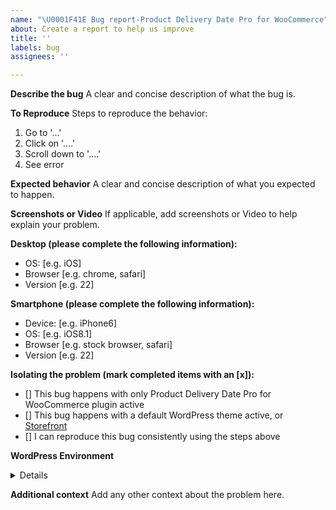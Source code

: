 ```yaml
---
name: "\U0001F41E Bug report-Product Delivery Date Pro for WooCommerce"
about: Create a report to help us improve
title: ''
labels: bug
assignees: ''

---
```


**Describe the bug**
A clear and concise description of what the bug is.

**To Reproduce**
Steps to reproduce the behavior:
1. Go to '...'
2. Click on '....'
3. Scroll down to '....'
4. See error

**Expected behavior**
A clear and concise description of what you expected to happen.

**Screenshots or Video**
If applicable, add screenshots or Video to help explain your problem.

**Desktop (please complete the following information):**
 - OS: [e.g. iOS]
 - Browser [e.g. chrome, safari]
 - Version [e.g. 22]

**Smartphone (please complete the following information):**
 - Device: [e.g. iPhone6]
 - OS: [e.g. iOS8.1]
 - Browser [e.g. stock browser, safari]
 - Version [e.g. 22]

**Isolating the problem (mark completed items with an [x]):**
- [] This bug happens with only Product Delivery Date Pro for WooCommerce plugin active
- [] This bug happens with a default WordPress theme active, or [Storefront](https://woocommerce.com/storefront/)
- [] I can reproduce this bug consistently using the steps above

**WordPress Environment**
<details>
```
Copy and paste the system status report from ** WooCommerce >System Status** in WordPress admin.
```
</details>

**Additional context**
Add any other context about the problem here.
